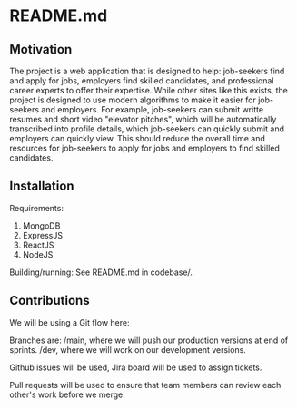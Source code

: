 # README.md

## Motivation
  The project is a web application that is designed to help: job-seekers find and apply for jobs, employers find skilled candidates, and professional career experts to offer their expertise. While other sites like this exists, the project is designed to use modern algorithms to make it easier for job-seekers and employers. For example, job-seekers can submit writte resumes and short video "elevator pitches", which will be automatically transcribed into profile details, which job-seekers can quickly submit and employers can quickly view. This should reduce the overall time and resources for job-seekers to apply for jobs and employers to find skilled candidates.

## Installation
Requirements:
  1. MongoDB
  2. ExpressJS
  3. ReactJS
  4. NodeJS

Building/running: See README.md in codebase/.

## Contributions
  We will be using a Git flow here:
  
  Branches are: /main, where we will push our production versions at end of sprints.
                /dev, where we will work on our development versions.
  
  Github issues will be used, Jira board will be used to assign tickets.
  
  Pull requests will be used to ensure that team members can review each other's work before we merge.
